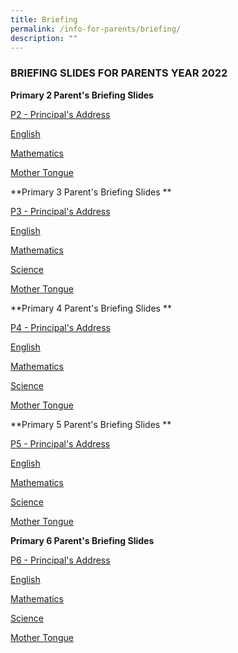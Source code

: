 ```yaml
---
title: Briefing
permalink: /info-for-parents/briefing/
description: ""
---
```

<h3>BRIEFING SLIDES FOR PARENTS YEAR 2022</h3>

**Primary 2 Parent's Briefing Slides**


[P2 - Principal's Address](/files/2022/Briefing%20Documents/P2%20Ps%20Address.pdf)

[English](/files/2022/Briefing%20Documents/P2%20Subject%20Briefing%20-%20EL.pdf)

[Mathematics](/files/2022/Briefing%20Documents/P6%20Subject%20Briefing%20-%20Math.pdf)

[Mother Tongue](/files/2022/Briefing%20Documents/P2%20Subject%20Briefing%20-%20MT.pdf)



**Primary 3 Parent's Briefing Slides  **

[P3 - Principal's Address](/files/2022/Briefing%20Documents/P3%20Ps%20Address.pdf)

[English](/files/2022/Briefing%20Documents/P3%20Subject%20Briefing%20-%20EL.pdf)

[Mathematics](/files/2022/Briefing%20Documents/P3%20Subject%20Briefing%20-%20Math.pdf)

[Science](/files/2022/Briefing%20Documents/P3%20Subject%20Briefing%20-%20Science.pdf)

[Mother Tongue](/files/2022/Briefing%20Documents/P3%20Subject%20Briefing%20-%20MT.pdf)

  

**Primary 4 Parent's Briefing Slides ** 

[P4 - Principal's Address](/files/2022/Briefing%20Documents/P4%20Ps%20Address.pdf)

[English](/files/2022/Briefing%20Documents/P4%20Subject%20Briefing%20-%20EL.pdf)

[Mathematics](/files/2022/Briefing%20Documents/P4%20Subject%20Briefing%20-%20Math.pdf)

[Science](/files/2022/Briefing%20Documents/P5%20Subject%20Briefing%20-%20Science.pdf)

[Mother Tongue](/files/2022/Briefing%20Documents/P4%20Subject%20Briefing%20-%20MT.pdf)

  

**Primary 5 Parent's Briefing Slides ** 

[P5 - Principal's Address](/files/2022/Briefing%20Documents/P5%20Ps%20Address.pdf)

[English](/files/2022/Briefing%20Documents/P5%20Subject%20Briefing%20-%20EL.pdf)

[Mathematics](/files/2022/Briefing%20Documents/P5%20Subject%20Briefing%20-%20Math.pdf)

[Science](/files/P5%20Subject%20Briefing%20-%20Science.pdf)

[Mother Tongue](/files/2022/Briefing%20Documents/P5%20Subject%20Briefing%20-%20MT.pdf)

  

**Primary 6 Parent's Briefing Slides**  

[P6 - Principal's Address](/files/2022/Briefing%20Documents/P6%20Ps%20Address.pdf)

[English](/files/2022/Briefing%20Documents/P6%20Subject%20Briefing%20-%20EL.pdf)

[Mathematics](/files/P6%20Subject%20Briefing%20-%20Math.pdf)

[Science](/files/2022/Briefing%20Documents/P6%20Subject%20Briefing%20-%20Science.pdf)

[Mother Tongue](/files/P6%20Subject%20Briefing%20-%20MT.pdf)